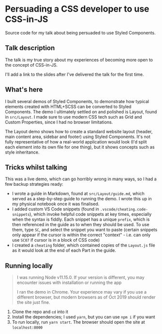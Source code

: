 # Persuading a CSS developer to use CSS-in-JS

Source code for my talk about being persuaded to use Styled Components.

## Talk description

The talk is my true story about my experiences of becoming more open to the concept of CSS-in-JS.

I'll add a link to the slides after I've delivered the talk for the first time.

## What's here

I built several demos of Styled Components, to demonstrate how typical elements created with HTML+SCSS can be converted to Styled Components. The demo I ultimately settled on and polished is Layout, found in `src/Layout`. I made sure to use modern CSS tech such as Grid and Custom Properties, since I had no browser limitations.

The Layout demo shows how to create a standard website layout (header, main content area, sidebar and footer) using Styled Components. It's not fully representative of how a real-world application would look (I'd split each element into its own file for one thing), but it shows concepts such as style inheritance.

## Tricks whilst talking

This was a live demo, which can go horribly wrong in many ways, so I had a few backup strategies ready:

-   I wrote a guide in Markdown, found at `src/Layout/guide.md`, which served as a step-by-step guide to running the demo. I wrote this up in my physical notebook once it was finalised.
-   I added custom VS Code snippets (found in `.vscode/cheating.code-snippets`), which invoke helpful code snippets at key times, especially when the syntax is fiddly. Each snippet has a unique `prefix`, which is then referenced in the guide as to when they should be used. To use them, type `SC`, and select the snippet you want to paste (certain snippets only appear if the cursor is within the correct "context" - i.e. can only use `SC07` if cursor is in a block of CSS code)
-   I created a `cheating` folder, which contained copies of the `Layout.js` file as it would look at the end of each Part in the guide.

## Running locally

> I was running Node v11.15.0. If your version is different, you may encounter issues with installation or running the app
>
> I ran the demo in Chrome. Your experience may vary if you use a different browser, but modern browsers as of Oct 2019 should render the site just fine.

1.  Clone the repo and `cd` into it
2.  Install the dependencies; I used `yarn`, but you can use `npm i` if you want
3.  To run locally, run `yarn start`. The browser should open the site at `localhost:8000`
